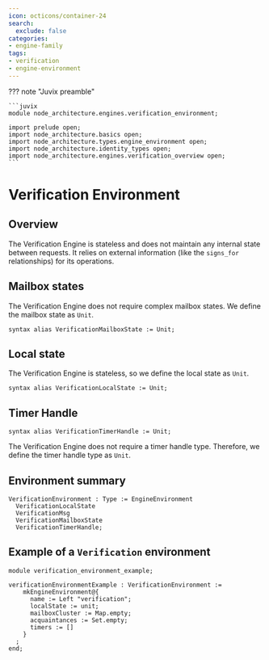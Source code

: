 ```yaml
---
icon: octicons/container-24
search:
  exclude: false
categories:
- engine-family
tags:
- verification
- engine-environment
---
```


??? note "Juvix preamble"

    ```juvix
    module node_architecture.engines.verification_environment;

    import prelude open;
    import node_architecture.basics open;
    import node_architecture.types.engine_environment open;
    import node_architecture.identity_types open;
    import node_architecture.engines.verification_overview open;
    ```

# Verification Environment

## Overview

The Verification Engine is stateless and does not maintain any internal state between requests. It relies on external information (like the `signs_for` relationships) for its operations.

## Mailbox states

The Verification Engine does not require complex mailbox states. We define the mailbox state as `Unit`.

```juvix
syntax alias VerificationMailboxState := Unit;
```

## Local state

The Verification Engine is stateless, so we define the local state as `Unit`.

```juvix
syntax alias VerificationLocalState := Unit;
```

## Timer Handle

```juvix
syntax alias VerificationTimerHandle := Unit;
```

The Verification Engine does not require a timer handle type. Therefore, we define the timer handle type as `Unit`.

## Environment summary

```juvix
VerificationEnvironment : Type := EngineEnvironment 
  VerificationLocalState 
  VerificationMsg 
  VerificationMailboxState 
  VerificationTimerHandle;
```

## Example of a `Verification` environment

```juvix extract-module-statements
module verification_environment_example;

verificationEnvironmentExample : VerificationEnvironment :=
    mkEngineEnvironment@{
      name := Left "verification";
      localState := unit;
      mailboxCluster := Map.empty;
      acquaintances := Set.empty;
      timers := []
    }
  ;
end;
```

